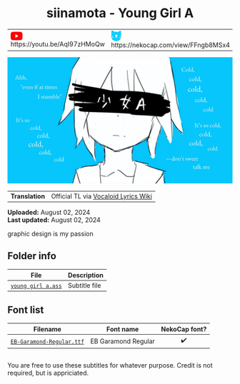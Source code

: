 
<h1 align='center'>siinamota - Young Girl A</h1>

<table align='center'>
    <tr>
        <td> <img src='../.img/youtube.svg' alt='YouTube' width=27 align='center'> &nbsp https://youtu.be/AqI97zHMoQw </td>
        <td> <img src='../.img/nekocap.svg' alt='NekoCap' width=23 align='center'> &nbsp https://nekocap.com/view/FFngb8MSx4 </td>
    </tr>
</table>

[![](./preview.webp)](https://www.youtube.com/watch?v=AqI97zHMoQw&nekocap=FFngb8MSx4)

<table align='center'>
    <tr>
        <!-- Translation -->
        <td><b>Translation</b></td>
        <!--  Official TL via [Vocaloid Lyrics Wiki](https://vocaloidlyrics.fandom.com/wiki/%E5%B0%91%E5%A5%B3A_(Shoujo_A)) -->
        <td>Official TL via <a href="https://vocaloidlyrics.fandom.com/wiki/%E5%B0%91%E5%A5%B3A_(Shoujo_A)">Vocaloid Lyrics Wiki</a></td>
    </tr>
</table>

**Uploaded:** August 02, 2024  
**Last updated:** August 02, 2024

<!-- Description goes here -->
graphic design is my passion

## Folder info

| File | Description |
| ---- | ----------- |
[`young girl a.ass`](young%20girl%20a.ass) | Subtitle file |

## Font list

| Filename | Font name | NekoCap font? |
| ---- | ---- | :--: |
 [`EB-Garamond-Regular.ttf`](https://github.com/abrokecube/subtitles-fonts/tree/main/NekoCap%20fonts/EB-Garamond-Regular.ttf) | EB Garamond Regular | ✔️ |

<!-- Permissions -->
## 
You are free to use these subtitles for whatever purpose. Credit is not required, but is appriciated.
